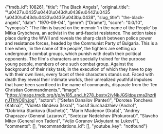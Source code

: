 {"tmdb_id": 108261, "title": "The Black Angels", "original_title": "\u0427\u0435\u0440\u043d\u0438\u0442\u0435 \u0430\u043d\u0433\u0435\u043b\u0438", "slug_title": "the-black-angels", "date": "1970-09-04", "genre": ["Drame"], "score": "0.0/10", "synopsis": "The film is based on the memoir 'In the name of the People' by Mitka Grybcheva, an activist in the anti-fascist resistance. The action takes place during the WWII and reveals the sharp clash between police power and resistance forces, headed by the Communist Party of Bulgaria. This is a time when, 'in the name of the people', the fighters are setting up underground combat groups, which punish with death their political opponents. The film's characters are specially trained for the purpose young people, members of one such combat group. Against the background of their risky task, in the execution of which they have to pay with their own lives, every facet of their characters stands out. Faced with death they reveal their intimate worlds, their unrealized youthful impulses that have been sacrificed in the name of commands, disparate from the Ten Christian Commandments.", "image": "https://image.tmdb.org/t/p/w185_and_h278_bestv2/vNkJGSldpuzma2hzrIlnJThNO6h.jpg", "actors": ["Stefan Danailov (Panter)", "Dorotea Toncheva (Katina)", "Violeta Gindeva (Iskra)", "Iossif Surchadzhiev (Andro)", "Dobrinka Stankova (Racheto)", "Marin Mladenov (Grafa)", "Andrey Chaprazov (General Lazarov)", "Svetozar Nedelchev (Prokurorat)", "Slavcho Mitev (General von Taden)", "Veljo Goranov (Adyutant na Lukov)"], "comments": [], "recommandations_id": [], "youtube_key": "notfound"}
